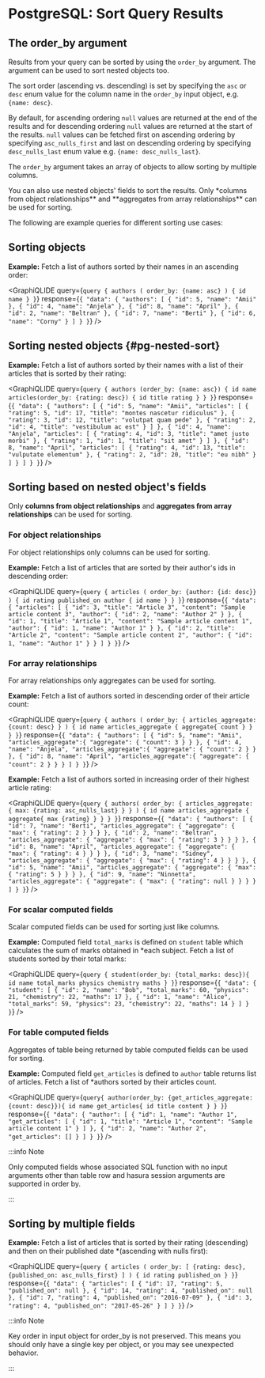 # PostgreSQL: Sort Query Results

## The **order_by** argument

Results from your query can be sorted by using the `order_by` argument. The argument can be used to sort nested objects
too.

The sort order (ascending vs. descending) is set by specifying the `asc` or `desc` enum value for the column name in the
`order_by` input object, e.g. `{name: desc}`.

By default, for ascending ordering `null` values are returned at the end of the results and for descending ordering
`null` values are returned at the start of the results. `null` values can be fetched first on ascending ordering by
specifying `asc_nulls_first` and last on descending ordering by specifying `desc_nulls_last` enum value e.g.
`{name: desc_nulls_last}`.

The `order_by` argument takes an array of objects to allow sorting by multiple columns.

You can also use nested objects' fields to sort the results. Only \*columns from object relationships** and **aggregates
from array relationships\*\* can be used for sorting.

[//]: # ([//]: # "You can see the complete specification of the `order_by` argument in the")

[//]: # ([//]: # "[API reference]&#40;/api-reference/graphql-api/query.mdx#orderbyexp&#41;.")

The following are example queries for different sorting use cases:

## Sorting objects

**Example:** Fetch a list of authors sorted by their names in an ascending order:

<GraphiQLIDE
  query={`query {
  authors (
    order_by: {name: asc}
  ) {
    id
    name
  }
}`}
  response={`{
  "data": {
    "authors": [
      {
        "id": 5,
        "name": "Amii"
      },
      {
        "id": 4,
        "name": "Anjela"
      },
      {
        "id": 8,
        "name": "April"
      },
      {
        "id": 2,
        "name": "Beltran"
      },
      {
        "id": 7,
        "name": "Berti"
      },
      {
        "id": 6,
        "name": "Corny"
      }
    ]
  }
}`}
/>

## Sorting nested objects {#pg-nested-sort}

**Example:** Fetch a list of authors sorted by their names with a list of their articles that is sorted by their rating:

<GraphiQLIDE
  query={`query {
  authors (order_by: {name: asc}) {
    id
    name
    articles(order_by: {rating: desc}) {
      id
      title
      rating
    }
  }
}`}
  response={`{
  "data": {
    "authors": [
      {
        "id": 5,
        "name": "Amii",
        "articles": [
          {
            "rating": 5,
            "id": 17,
            "title": "montes nascetur ridiculus"
          },
          {
            "rating": 3,
            "id": 12,
            "title": "volutpat quam pede"
          },
          {
            "rating": 2,
            "id": 4,
            "title": "vestibulum ac est"
          }
        ]
      },
      {
        "id": 4,
        "name": "Anjela",
        "articles": [
          {
            "rating": 4,
            "id": 3,
            "title": "amet justo morbi"
          },
          {
            "rating": 1,
            "id": 1,
            "title": "sit amet"
          }
        ]
      },
      {
        "id": 8,
        "name": "April",
        "articles": [
          {
            "rating": 4,
            "id": 13,
            "title": "vulputate elementum"
          },
          {
            "rating": 2,
            "id": 20,
            "title": "eu nibh"
          }
        ]
      }
    ]
  }
}`}
/>

## Sorting based on nested object's fields

Only **columns from object relationships** and **aggregates from array relationships** can be used for sorting.

### For object relationships

For object relationships only columns can be used for sorting.

**Example:** Fetch a list of articles that are sorted by their author's ids in descending order:

<GraphiQLIDE
  query={`query {
  articles (
    order_by: {author: {id: desc}}
  ) {
    id
    rating
    published_on
    author {
      id
      name
    }
  }
}`}
  response={`{
  "data": {
    "articles": [
      {
        "id": 3,
        "title": "Article 3",
        "content": "Sample article content 3",
        "author": {
          "id": 2,
          "name": "Author 2"
        }
      },
      {
        "id": 1,
        "title": "Article 1",
        "content": "Sample article content 1",
        "author": {
          "id": 1,
          "name": "Author 1"
        }
      },
      {
        "id": 2,
        "title": "Article 2",
        "content": "Sample article content 2",
        "author": {
          "id": 1,
          "name": "Author 1"
        }
      }
    ]
  }
}`}
/>

### For array relationships

For array relationships only aggregates can be used for sorting.

**Example:** Fetch a list of authors sorted in descending order of their article count:

<GraphiQLIDE
  query={`query {
  authors (
    order_by: {
      articles_aggregate: {count: desc}
    }
  ) {
    id
    name
    articles_aggregate {
      aggregate{
        count
      }
    }
  }
}`}
  response={`{
  "data": {
    "authors": [
      {
        "id": 5,
        "name": "Amii",
        "articles_aggregate":{
          "aggregate": {
            "count": 3
          }
        }
      },
      {
        "id": 4,
        "name": "Anjela",
        "articles_aggregate":{
          "aggregate": {
            "count": 2
          }
        }
      },
      {
        "id": 8,
        "name": "April",
        "articles_aggregate":{
          "aggregate": {
            "count": 2
          }
        }
      }
    ]
  }
}`}
/>

**Example:** Fetch a list of authors sorted in increasing order of their highest article rating:

<GraphiQLIDE
  query={`query {
  authors(
    order_by: {
      articles_aggregate: {
        max: {rating: asc_nulls_last}
      }
    }
  ) {
    id
    name
    articles_aggregate {
      aggregate{
        max {rating}
      }
    }
  }
}`}
  response={`{
  "data": {
    "authors": [
      {
        "id": 7,
        "name": "Berti",
        "articles_aggregate": {
          "aggregate": {
            "max": {
              "rating": 2
            }
          }
        }
      },
      {
        "id": 2,
        "name": "Beltran",
        "articles_aggregate": {
          "aggregate": {
            "max": {
              "rating": 3
            }
          }
        }
      },
      {
        "id": 8,
        "name": "April",
        "articles_aggregate": {
          "aggregate": {
            "max": {
              "rating": 4
            }
          }
        }
      },
      {
        "id": 3,
        "name": "Sidney",
        "articles_aggregate": {
          "aggregate": {
            "max": {
              "rating": 4
            }
          }
        }
      },
      {
        "id": 5,
        "name": "Amii",
        "articles_aggregate": {
          "aggregate": {
            "max": {
              "rating": 5
            }
          }
        }
      },
      {
        "id": 9,
        "name": "Ninnetta",
        "articles_aggregate": {
          "aggregate": {
            "max": {
              "rating": null
            }
          }
        }
      }
    ]
  }
}`}
/>

### For scalar computed fields

Scalar computed fields can be used for sorting just like columns.

**Example:** Computed field `total_marks` is defined on `student` table which calculates the sum of marks obtained in
\*each subject. Fetch a list of students sorted by their total marks:

<GraphiQLIDE
  query={`query {
  student(order_by: {total_marks: desc}){
    id
    name
    total_marks
    physics
    chemistry
    maths
  }
}`}
  response={`{
  "data": {
    "student": [
      {
        "id": 2,
        "name": "Bob",
        "total_marks": 60,
        "physics": 21,
        "chemistry": 22,
        "maths": 17
      },
      {
        "id": 1,
        "name": "Alice",
        "total_marks": 59,
        "physics": 23,
        "chemistry": 22,
        "maths": 14
      }
    ]
  }
}`}
/>

### For table computed fields

Aggregates of table being returned by table computed fields can be used for sorting.

**Example:** Computed field `get_articles` is defined to `author` table returns list of articles. Fetch a list of
\*authors sorted by their articles count.

<GraphiQLIDE
  query={`query{
  author(order_by: {get_articles_aggregate: {count: desc}}){
    id
    name
    get_articles{
      id
      title
      content
    }
  }
}`}
  response={`{
  "data": {
    "author": [
      {
        "id": 1,
        "name": "Author 1",
        "get_articles": [
          {
            "id": 1,
            "title": "Article 1",
            "content": "Sample article content 1"
          }
        ]
      },
      {
        "id": 2,
        "name": "Author 2",
        "get_articles": []
      }
    ]
  }
}`}
/>

:::info Note

Only computed fields whose associated SQL function with no input arguments other than table row and hasura session
arguments are supported in order by.

:::

## Sorting by multiple fields

**Example:** Fetch a list of articles that is sorted by their rating (descending) and then on their published date
\*(ascending with nulls first):

<GraphiQLIDE
  query={`query {
  articles (
    order_by: [
      {rating: desc},
      {published_on: asc_nulls_first}
    ]
  ) {
    id
    rating
    published_on
  }
}`}
  response={`{
  "data": {
    "articles": [
      {
        "id": 17,
        "rating": 5,
        "published_on": null
      },
      {
        "id": 14,
        "rating": 4,
        "published_on": null
      },
      {
        "id": 7,
        "rating": 4,
        "published_on": "2016-07-09"
      },
      {
        "id": 3,
        "rating": 4,
        "published_on": "2017-05-26"
      }
    ]
  }
}`}
/>

:::info Note

Key order in input object for order_by is not preserved. This means you should only have a single key per object, or you
may see unexpected behavior.

:::
